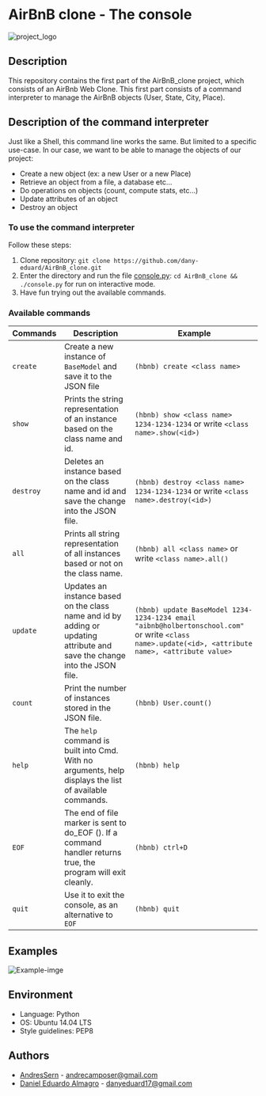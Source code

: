 # AirBnB clone - The console

![project_logo](https://holbertonintranet.s3.amazonaws.com/uploads/medias/2018/6/65f4a1dd9c51265f49d0.png?X-Amz-Algorithm=AWS4-HMAC-SHA256&X-Amz-Credential=AKIARDDGGGOUWMNL5ANN%2F20210218%2Fus-east-1%2Fs3%2Faws4_request&X-Amz-Date=20210218T034209Z&X-Amz-Expires=86400&X-Amz-SignedHeaders=host&X-Amz-Signature=2dadd7694b6e44d37793cb1919a50e163b765877c58602dea90aafe2f5abbc78)

## Description

This repository contains the first part of the AirBnB_clone project, which consists of an AirBnb Web Clone. This first part consists of a command interpreter to manage the AirBnB objects (User, State, City, Place).

## Description of the command interpreter

Just like a Shell, this command line works the same. But limited to a specific use-case. In our case, we want to be able to manage the objects of our project:

- Create a new object (ex: a new User or a new Place)
- Retrieve an object from a file, a database etc…
- Do operations on objects (count, compute stats, etc…)
- Update attributes of an object
- Destroy an object

### To use the command interpreter

Follow these steps:

1. Clone repository: `git clone https://github.com/dany-eduard/AirBnB_clone.git`
2. Enter the directory and run the file [console.py](https://github.com/dany-eduard/AirBnB_clone/blob/main/console.py): `cd AirBnB_clone && ./console.py` for run on interactive mode.
3. Have fun trying out the available commands.

### Available commands

| Commands  | Description                                                                                                                | Example                                                                                                                                             |
| --------- | -------------------------------------------------------------------------------------------------------------------------- | --------------------------------------------------------------------------------------------------------------------------------------------------- |
| `create`  | Create a new instance of `BaseModel` and save it to the JSON file                                                          | `(hbnb) create <class name>`                                                                                                                        |
| `show`    | Prints the string representation of an instance based on the class name and id.                                            | `(hbnb) show <class name> 1234-1234-1234` or write `<class name>.show(<id>)`                                                                        |
| `destroy` | Deletes an instance based on the class name and id and save the change into the JSON file.                                 | `(hbnb) destroy <class name> 1234-1234-1234` or write `<class name>.destroy(<id>)`                                                                  |
| `all`     | Prints all string representation of all instances based or not on the class name.                                          | `(hbnb) all <class name>` or write `<class name>.all()`                                                                                             |
| `update`  | Updates an instance based on the class name and id by adding or updating attribute and save the change into the JSON file. | `(hbnb) update BaseModel 1234-1234-1234 email "aibnb@holbertonschool.com"` or write `<class name>.update(<id>, <attribute name>, <attribute value>` |
| `count`   | Print the number of instances stored in the JSON file.                                                                     | `(hbnb) User.count()`                                                                                                                               |
| `help`    | The `help` command is built into Cmd. With no arguments, help displays the list of available commands.                     | `(hbnb) help`                                                                                                                                       |
| `EOF`     | The end of file marker is sent to do_EOF (). If a command handler returns true, the program will exit cleanly.             | `(hbnb) ctrl+D`                                                                                                                                     |
| `quit`    | Use it to exit the console, as an alternative to `EOF`                                                                     | `(hbnb) quit`                                                                                                                                       |

## Examples

![Example-imge](https://raw.githubusercontent.com/dany-eduard/AirBnB_clone/main/Example_CommandLineAirBnB-2021-02-18%20104733.png)

## Environment

- Language: Python
- OS: Ubuntu 14.04 LTS
- Style guidelines: PEP8

## Authors

- [AndresSern](https://github.com/AndresSern) - <andrecamposer@gmail.com>
- [Daniel Eduardo Almagro](https://github.com/dany-eduard) - <danyeduard17@gmail.com>
